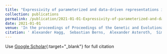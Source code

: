 ```yaml
---
title: "Expressivity of parameterized and data-driven representations in quality diversity search"
collection: publications
permalink: /publication/2021-01-01-Expressivity-of-parameterized-and-data-driven-representations-in-quality-diversity-search
date: 2021-01-01
venue: 'In the proceedings of Proceedings of the Genetic and Evolutionary Computation Conference'
citation: ' Alexander Hagg,  Sebastian Berns,  Alexander Asteroth,  Simon Colton,  Thomas B{\&quot;{a}}ck, &quot;Expressivity of parameterized and data-driven representations in quality diversity search.&quot; In the proceedings of Proceedings of the Genetic and Evolutionary Computation Conference, 2021.'
---
```

Use [Google Scholar](https://scholar.google.com/scholar?q=Expressivity+of+parameterized+and+data+driven+representations+in+quality+diversity+search){:target="_blank"} for full citation